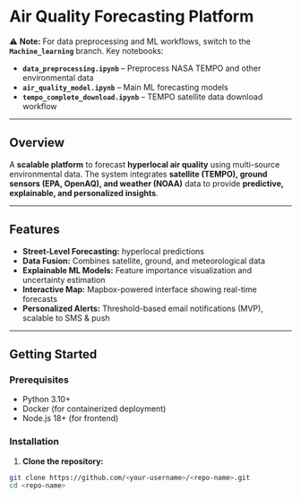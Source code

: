 # Air Quality Forecasting Platform

⚠️ **Note:** For data preprocessing and ML workflows, switch to the **`Machine_learning`** branch. Key notebooks:  
- **`data_preprocessing.ipynb`** – Preprocess NASA TEMPO and other environmental data  
- **`air_quality_model.ipynb`** – Main ML forecasting models  
- **`tempo_complete_download.ipynb`** – TEMPO satellite data download workflow  

---

## Overview

A **scalable platform** to forecast **hyperlocal air quality** using multi-source environmental data. The system integrates **satellite (TEMPO), ground sensors (EPA, OpenAQ), and weather (NOAA)** data to provide **predictive, explainable, and personalized insights**.

---

## Features

- **Street-Level Forecasting:** hyperlocal predictions  
- **Data Fusion:** Combines satellite, ground, and meteorological data  
- **Explainable ML Models:** Feature importance visualization and uncertainty estimation  
- **Interactive Map:** Mapbox-powered interface showing real-time forecasts  
- **Personalized Alerts:** Threshold-based email notifications (MVP), scalable to SMS & push  

---

## Getting Started

### Prerequisites

- Python 3.10+  
- Docker (for containerized deployment)  
- Node.js 18+ (for frontend)  

### Installation

1. **Clone the repository:**  
```bash
git clone https://github.com/<your-username>/<repo-name>.git
cd <repo-name>
